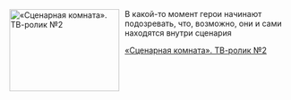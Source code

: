 <!--2025-08-10 10:29:09-->
<div class="yb">
  <div class="rss kino_kino"><a href="https://www.kino-teatr.ru/video/52353/" title="«Сценарная комната». ТВ-ролик №2"><img src="https://www.kino-teatr.ru/video/3/5/52353/poster.jpg" width="196" height="147" align="left" hspace="5" style="margin: 0px 10px 0px 5px" alt="«Сценарная комната». ТВ-ролик №2"/></a>В какой-то момент герои начинают подозревать, что, возможно, они и сами находятся внутри сценария <p class="titl"><a href="https://www.kino-teatr.ru/video/52353/">«Сценарная комната». ТВ-ролик №2</a></p></div>
</div>
